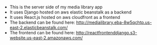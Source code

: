- This is the server side of my media library app
- It uses Django hosted on aws elastic beanstalk as a backend
- It uses React.js hosted on aws cloudfront as a frontend
- The backend can be found here: http://medialibrary.eba-8w5qchtp.us-east-2.elasticbeanstalk.com/
- The frontend can be found here: http://reactfrontenddjango.s3-website.us-east-2.amazonaws.com/